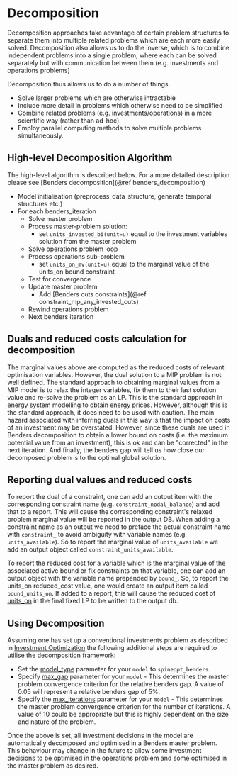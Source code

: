 # Decomposition

Decomposition approaches take advantage of certain problem structures to separate them into multiple related problems which are each more easily solved. Decomposition also allows us to do the inverse, which is to combine independent problems into a single problem, where each can be solved separately but with communication between them (e.g. investments and operations problems)

Decomposition thus allows us to do a number of things

  - Solve larger problems which are otherwise intractable
  - Include more detail in problems which otherwise need to be simplified
  - Combine related problems (e.g. investments/operations) in a more scientific way (rather than ad-hoc).
  - Employ parallel computing methods to solve multiple problems simultaneously.

## High-level Decomposition Algorithm
The high-level algorithm is described below. For a more detailed description please see [Benders decomposition](@ref benders_decomposition)

 - Model initialisation (preprocess_data_structure, generate temporal structures etc.)
 - For each benders_iteration
   - Solve master problem
   - Process master-problem solution:
     - set `units_invested_bi(unit=u)` equal to the investment variables solution from the master problem
   - Solve operations problem loop
   - Process operations sub-problem
     - set `units_on_mv(unit=u)` equal to the marginal value of the units_on bound constraint
   - Test for convergence
   - Update master problem
     - Add [Benders cuts constraints](@ref constraint_mp_any_invested_cuts)
   - Rewind operations problem
   - Next benders iteration

## Duals and reduced costs calculation for decomposition
The marginal values above are computed as the reduced costs of relevant optimisation variables. However, the dual solution to a MIP problem is not well defined. The standard approach to obtaining marginal values from a MIP model is to relax the integer variables, fix them to their last solution value and re-solve the problem as an LP. This is the standard approach in energy system modelling to obtain energy prices. However, although this is the standard approach, it does need to be used with caution. The main hazard associated with inferring duals in this way is that the impact on costs of an investment may be overstated. However, since these duals are used in Benders decomposition to obtain a lower bound on costs (i.e. the maximum potential value from an investment), this is ok and can be "corrected" in the next iteration. And finally, the benders gap will tell us how close our decomposed problem is to the optimal global solution.

## Reporting dual values and reduced costs
To report the dual of a constraint, one can add an output item with the corresponding constraint name (e.g. `constraint_nodal_balance`) and add that to a report. This will cause the corresponding constraint's relaxed problem marginal value will be reported in the output DB. When adding a constraint name as an output we need to preface the actual constraint name with `constraint_` to avoid ambiguity with variable names (e.g. `units_available`). So to report the marginal value of `units_available` we add an output object called `constraint_units_available`.

To report the reduced cost for a variable which is the marginal value of the associated active bound or fix constraints
on that variable, one can add an output object with the variable name prepended by `bound_`. So, to report the units_on reduced_cost value, one would create an output item called `bound_units_on`. If added to a report, this will cause the reduced cost of [units\_on](@ref) in the final fixed LP to be written to the output db.

## Using Decomposition
Assuming one has set up a conventional investments problem as described in [Investment Optimization](@ref) the following additional steps are required to utilise the decomposition framework:
  - Set the [model\_type](@ref) parameter for your `model` to `spineopt_benders`.
  - Specify [max\_gap](@ref) parameter for your `model` - This determines the master problem convergence criterion for the relative benders gap. A value of 0.05 will represent a relative benders gap of 5%.
  - Specify the [max\_iterations](@ref) parameter for your `model` - This determines the master problem convergence criterion for the number of iterations. A value of 10 could be appropriate but this is highly dependent on the size and nature of the problem.

Once the above is set, all investment decisions in the model are automatically decomposed and optimised in a Benders master problem. This behaviour may change in the future to allow some investment decisions to be optimised in the operations problem and some optimised in the master problem as desired.
